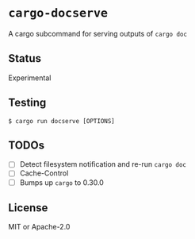 # `cargo-docserve`

A cargo subcommand for serving outputs of `cargo doc`

## Status
Experimental

## Testing

```shell-session
$ cargo run docserve [OPTIONS]
```

## TODOs

- [ ] Detect filesystem notification and re-run `cargo doc`
- [ ] Cache-Control
- [ ] Bumps up `cargo` to 0.30.0

## License
MIT or Apache-2.0
